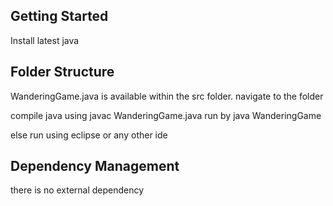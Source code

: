 ## Getting Started

Install latest java 

## Folder Structure

WanderingGame.java is available within the src folder. navigate to the folder

compile java using javac WanderingGame.java
run by java WanderingGame

else 
run using eclipse or any other ide

## Dependency Management
 there is no external dependency